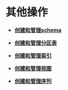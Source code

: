 # 其他操作<a name="ZH-CN_TOPIC_0242370191"></a>

-   **[创建和管理schema](创建和管理schema.md)**  

-   **[创建和管理分区表](创建和管理分区表.md)**  

-   **[创建和管理索引](创建和管理索引.md)**  

-   **[创建和管理视图](创建和管理视图.md)**  

-   **[创建和管理序列](创建和管理序列.md)**  



